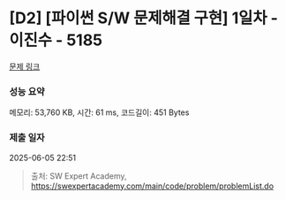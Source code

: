 # [D2] [파이썬 S/W 문제해결 구현] 1일차 - 이진수 - 5185 

[문제 링크](https://swexpertacademy.com/main/code/problem/problemDetail.do?contestProbId=AWTtiyIqd_wDFAVT) 

### 성능 요약

메모리: 53,760 KB, 시간: 61 ms, 코드길이: 451 Bytes

### 제출 일자

2025-06-05 22:51



> 출처: SW Expert Academy, https://swexpertacademy.com/main/code/problem/problemList.do
